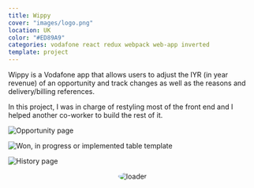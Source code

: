 ```yaml
---
title: Wippy
cover: "images/logo.png"
location: UK
color: "#ED89A9"
categories: vodafone react redux webpack web-app inverted
template: project
---
```


Wippy is a Vodafone app that allows users to adjust the IYR (in year revenue) of an opportunity and track changes as well as the reasons and delivery/billing references.

In this project, I was in charge of restyling most of the front end and I helped another co-worker to build the rest of it.

![](/work/wippy/images/1.png "Opportunity page")

![](/work/wippy/images/2.jpg "Won, in progress or implemented table template")

![](/work/wippy/images/3.jpg "History page")

<p style="text-align: center">
  <img style="border-radius: 100%" src="/work/wippy/images/loader.gif" alt="loader" />
</p>
